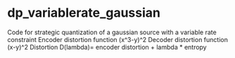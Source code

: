 # dp_variablerate_gaussian
Code for strategic quantization of a gaussian source with a variable rate constraint 
Encoder distortion function (x^3-y)^2 
Decoder distortion function (x-y)^2
Distortion D(lambda)= encoder distortion + lambda * entropy
